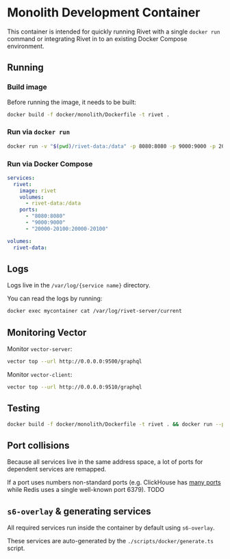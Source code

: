 # Monolith Development Container

This container is intended for quickly running Rivet with a single `docker run` command or integrating Rivet
in to an existing Docker Compose environment.

## Running

### Build image

Before running the image, it needs to be built:

```bash
docker build -f docker/monolith/Dockerfile -t rivet .
```

### Run via `docker run`

```bash
docker run -v "$(pwd)/rivet-data:/data" -p 8080:8080 -p 9000:9000 -p 20000-20100:20000-20100 rivet
```

### Run via Docker Compose

```yaml
services:
  rivet:
    image: rivet
    volumes:
      - rivet-data:/data
    ports:
      - "8080:8080"
      - "9000:9000"
      - "20000-20100:20000-20100"

volumes:
  rivet-data:
```

## Logs

Logs live in the `/var/log/{service name}` directory.

You can read the logs by running:

```bash
docker exec mycontainer cat /var/log/rivet-server/current
```

## Monitoring Vector

Monitor `vector-server`:

```bash
vector top --url http://0.0.0.0:9500/graphql
```

Monitor `vector-client`:

```bash
vector top --url http://0.0.0.0:9510/graphql
```

## Testing

```bash
docker build -f docker/monolith/Dockerfile -t rivet . && docker run --platform linux/amd64 --name rivet --rm -v "/tmp/rivet-data:/data" -p 8080:8080 -p 9000:9000 -p 20000-20100:20000-20100 rivet
```

## Port collisions

Because all services live in the same address space, a lot of ports for dependent services are remapped.

If a port uses numbers non-standard ports (e.g. ClickHouse has
[many ports](https://clickhouse.com/docs/en/guides/sre/network-ports) while Redis uses a single well-known
port 6379). TODO

## `s6-overlay` & generating services

All required services run inside the container by default using `s6-overlay`.

These services are auto-generated by the `./scripts/docker/generate.ts` script.
